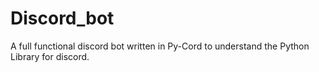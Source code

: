 # Discord_bot
A full functional discord bot written in Py-Cord to understand the Python Library for discord.

